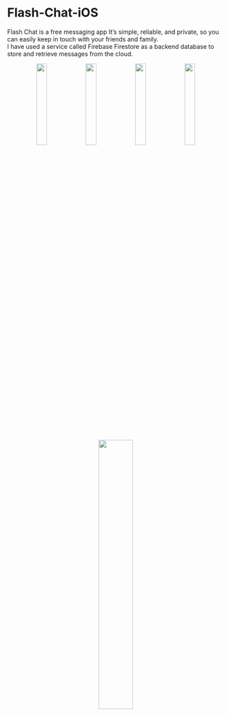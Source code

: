 # Flash-Chat-iOS
Flash Chat is a free messaging app It’s simple, reliable, and private, so you can easily keep in touch with your friends and family. 
</br>
I have used a service called Firebase Firestore as a backend database to store and retrieve messages from the cloud.

<p align="center">

 <img src="https://user-images.githubusercontent.com/93969890/158050553-cb554062-03fc-48e6-84eb-2ad43e10353c.png" width="22%">
  <img src="https://user-images.githubusercontent.com/93969890/158250765-1b2314f6-98af-4c73-bc0e-c5282617c9c1.png" width="22%">
 <img src="https://user-images.githubusercontent.com/93969890/158250954-04f90753-d822-4469-8c3b-13ea557a69fb.png" width="22%">
  <img src="https://user-images.githubusercontent.com/93969890/158252116-e64f0987-52ad-4f77-b107-b51f1e9dadef.png" width="22%">
</p>

<p align="center">

<img src="https://user-images.githubusercontent.com/93969890/158257694-28c7a56c-feab-4bbc-b41d-b68c42faa6bf.mov" width="40%">
 </p>
